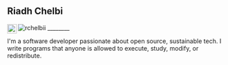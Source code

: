 ## Riadh Chelbi
<a href="https://www.linkedin.com/in/rchelbii">
  <img align="left" alt="" width="22px" src="https://raw.githubusercontent.com/peterthehan/peterthehan/master/assets/linkedin.svg" />
</a> 

<img src="https://komarev.com/ghpvc/?username=rchelbii" alt="rchelbii" />
________

I'm a software developer passionate about open source, sustainable tech. I write programs that anyone is allowed to execute, study, modify, or redistribute.



